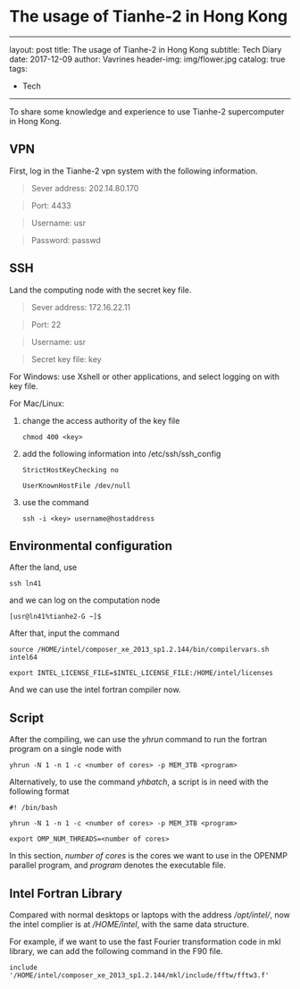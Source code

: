 # The usage of Tianhe-2 in Hong Kong

---
layout:     post
title:      The usage of Tianhe-2 in Hong Kong
subtitle:   Tech Diary
date:       2017-12-09
author:     Vavrines
header-img: img/flower.jpg
catalog: true
tags:
- Tech
---

To share some knowledge and experience to use Tianhe-2 supercomputer in Hong Kong.

## VPN

First, log in the Tianhe-2 vpn system with the following information.

> Sever address: 202.14.80.170

> Port: 4433

> Username: usr

> Password: passwd

## SSH

Land the computing node with the secret key file.

> Sever address: 172.16.22.11

> Port: 22

> Username: usr

> Secret key file: key

For Windows: use Xshell or other applications, and select logging on with key file.

For Mac/Linux: 

1. change the access authority of the key file

   `chmod 400 <key>`

2. add the following information into /etc/ssh/ssh_config

   `StrictHostKeyChecking no`

   `UserKnownHostFile /dev/null`

3. use the command

   `ssh -i <key> username@hostaddress`

## Environmental configuration

After the land, use

`ssh ln41` 

and we can log on the computation node 

`[usr@ln41%tianhe2-G ~]$`

After that, input the command

`source /HOME/intel/composer_xe_2013_sp1.2.144/bin/compilervars.sh intel64`

`export INTEL_LICENSE_FILE=$INTEL_LICENSE_FILE:/HOME/intel/licenses`

And we can use the intel fortran compiler now.

## Script

After the compiling, we can use the *yhrun* command to run the fortran program on a single node with

`yhrun -N 1 -n 1 -c <number of cores> -p MEM_3TB <program>`

Alternatively, to use the command *yhbatch*, a script is in need with the following format

`#! /bin/bash`

`yhrun -N 1 -n 1 -c <number of cores> -p MEM_3TB <program>`

`export OMP_NUM_THREADS=<number of cores>`

In this section, *number of cores* is the cores we want to use in the OPENMP parallel program, and *program* denotes the executable file.

## Intel Fortran Library

Compared with normal desktops or laptops with the address */opt/intel/*, now the intel complier is at */HOME/intel*, with the same data structure.

For example, if we want to use the fast Fourier transformation code in mkl library, we can add the following command in the F90 file.

`include '/HOME/intel/composer_xe_2013_sp1.2.144/mkl/include/fftw/fftw3.f'`
